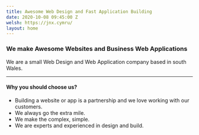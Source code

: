```yaml
---
title: Awesome Web Design and Fast Application Building
date: 2020-10-08 09:45:00 Z
welsh: https://jnx.cymru/
layout: home
---
```


### We make Awesome Websites and Business Web Applications

We are a small Web Design and Web Application company based in south Wales.
 
<hr>

#### Why you should choose us?

* Building a website or app is a partnership and we love working with our customers.
* We always go the extra mile.
* We make the complex, simple.
* We are experts and experienced in design and build.
